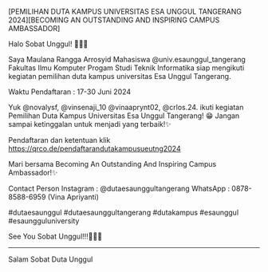 [PEMILIHAN DUTA KAMPUS UNIVERSITAS ESA UNGGUL TANGERANG 2024][BECOMING AN OUTSTANDING AND INSPIRING CAMPUS AMBASSADOR]

Halo Sobat Unggul! 👋🏻😃

Saya Maulana Rangga Arrosyid Mahasiswa @univ.esaunggul_tangerang Fakultas Ilmu Komputer Progam Studi Teknik Informatika siap mengikuti kegiatan pemilihan duta kampus universitas Esa Unggul Tangerang.

Waktu Pendaftaran : 17-30 Juni 2024

Yuk @novalysf, @vinsenaji_10 @vinaaprynt02, @crlos.24. ikuti kegiatan Pemilihan Duta Kampus Universitas Esa Unggul Tangerang! 😁
Jangan sampai ketinggalan untuk menjadi yang terbaik!✨

Pendaftaran dan ketentuan klik https://qrco.de/pendaftarandutakampusueutng2024 

Mari bersama Becoming An Outstanding And Inspiring Campus Ambassador!✨

Contact Person
Instagram : @dutaesaunggultangerang
WhatsApp : 0878-8588-6959 (Vina Apriyanti)

#dutaesaunggul #dutaesaunggultangerang #dutakampus #esaunggul #esaungguluniversity

See You Sobat Unggul!!!👋🏻😃
___________________________
 Salam Sobat Duta Unggul